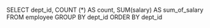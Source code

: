 SELECT dept_id,
COUNT (*) AS count, SUM(salary) AS sum_of_salary
FROM employee
GROUP BY dept_id
ORDER BY dept_id
